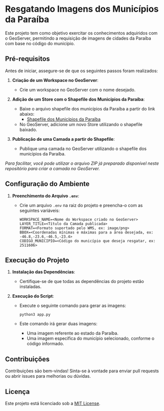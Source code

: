 # Resgatando Imagens dos Municípios da Paraíba

Este projeto tem como objetivo exercitar os conhecimentos adquiridos com o GeoServer, permitindo a requisição de imagens de cidades da Paraíba com base no código do município.

## Pré-requisitos

Antes de iniciar, assegure-se de que os seguintes passos foram realizados:

1. **Criação de um Workspace no GeoServer**:

   - Crie um workspace no GeoServer com o nome desejado.

2. **Adição de um Store com o Shapefile dos Municípios da Paraíba**:

   - Baixe o arquivo shapefile dos municípios da Paraíba a partir do link abaixo:
     - [Shapefile dos Municípios da Paraíba](https://geoftp.ibge.gov.br/organizacao_do_territorio/malhas_territoriais/malhas_municipais/municipio_2023/UFs/PB/PB_Municipios_2023.zip)
   - No GeoServer, adicione um novo Store utilizando o shapefile baixado.

3. **Publicação de uma Camada a partir do Shapefile**:
   - Publique uma camada no GeoServer utilizando o shapefile dos municípios da Paraíba.

_Para facilitar, você pode utilizar o arquivo ZIP já preparado disponível neste repositório para criar a camada no GeoServer._

## Configuração do Ambiente

1. **Preenchimento do Arquivo `.env`**:

   - Crie um arquivo `.env` na raiz do projeto e preencha-o com as seguintes variáveis:

     ```
     WORKSPACE_NAME=<Nome do Workspace criado no GeoServer>
     LAYER_TITLE=<Título da Camada publicada>
     FORMAT=<Formato suportado pelo WMS, ex: image/png>
     BBOX=<Coordenadas mínimas e máximas para a área desejada, ex: -46.8,-23.6,-46.5,-23.4>
     CODIGO_MUNICIPIO=<Código do município que deseja resgatar, ex: 2511606>
     ```

## Execução do Projeto

1. **Instalação das Dependências**:

   - Certifique-se de que todas as dependências do projeto estão instaladas.

2. **Execução do Script**:

   - Execute o seguinte comando para gerar as imagens:

     ```
     python3 app.py
     ```

   - Este comando irá gerar duas imagens:
     - Uma imagem referente ao estado da Paraíba.
     - Uma imagem específica do município selecionado, conforme o código informado.

## Contribuições

Contribuições são bem-vindas! Sinta-se à vontade para enviar pull requests ou abrir issues para melhorias ou dúvidas.

## Licença

Este projeto está licenciado sob a [MIT License](LICENSE).
